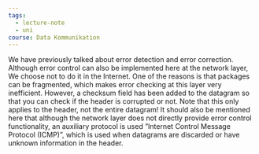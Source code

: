 ```yaml
---
tags:
  - lecture-note
  - uni
course: Data Kommunikation
---
```

We have previously talked about error detection and error correction.
Although error control can also be implemented here at the network layer, We choose not to do it in the Internet. One of the reasons is that packages can be fragmented, which makes error checking at this layer very inefficient.
However, a checksum field has been added to the datagram so that you can check if the header is corrupted or not.
Note that this only applies to the header, not the entire datagram!
It should also be mentioned here that although the network layer does not directly provide error control functionality, an auxiliary protocol is used ”Internet Control Message Protocol (ICMP)”,
which is used when datagrams are discarded or have unknown information in the header.
